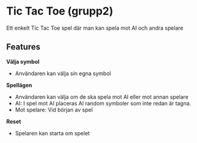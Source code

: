 # Tic Tac Toe (grupp2)

Ett enkelt Tic Tac Toe spel där man kan spela mot AI och andra spelare



## Features

 **Välja symbol**

- Användaren kan välja sin egna symbol


 **Spellägen**
  
- Användaren kan välja om de ska spela mot AI eller mot annan spelare
- AI: I spel mot AI placeras AI random symboler som inte redan är tagna.
- Mot spelare: Vid början av spel   



 **Reset**

  - Spelaren kan starta om spelet



